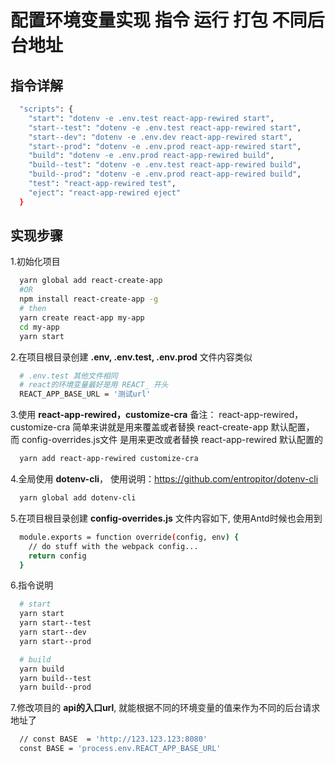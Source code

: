 # 配置环境变量实现 指令 运行 打包 不同后台地址

## 指令详解

  ```bash
    "scripts": {
      "start": "dotenv -e .env.test react-app-rewired start",
      "start--test": "dotenv -e .env.test react-app-rewired start",
      "start--dev": "dotenv -e .env.dev react-app-rewired start",
      "start--prod": "dotenv -e .env.prod react-app-rewired start",
      "build": "dotenv -e .env.prod react-app-rewired build",
      "build--test": "dotenv -e .env.test react-app-rewired build",
      "build--prod": "dotenv -e .env.prod react-app-rewired build",
      "test": "react-app-rewired test",
      "eject": "react-app-rewired eject"
    }
  ```

## 实现步骤

  1.初始化项目

  ```bash
    yarn global add react-create-app
    #OR
    npm install react-create-app -g
    # then
    yarn create react-app my-app
    cd my-app
    yarn start
  ```

  2.在项目根目录创建 **.env, .env.test, .env.prod** 文件内容类似

  ```bash
    # .env.test 其他文件相同
    # react的环境变量最好是用 REACT_ 开头
    REACT_APP_BASE_URL = '测试url'
  ```

  3.使用 **react-app-rewired，customize-cra**
    备注： react-app-rewired，customize-cra 简单来讲就是用来覆盖或者替换 react-create-app 默认配置， 而 config-overrides.js文件 是用来更改或者替换 react-app-rewired 默认配置的

  ```bash
    yarn add react-app-rewired customize-cra
  ```

  4.全局使用 **dotenv-cli**， 使用说明：<https://github.com/entropitor/dotenv-cli>

  ```bash
    yarn global add dotenv-cli
  ```

  5.在项目根目录创建 **config-overrides.js** 文件内容如下, 使用Antd时候也会用到

  ```bash
    module.exports = function override(config, env) {
      // do stuff with the webpack config...
      return config
    }
  ```

  6.指令说明

  ```bash
    # start
    yarn start
    yarn start--test
    yarn start--dev
    yarn start--prod

    # build
    yarn build
    yarn build--test
    yarn build--prod
  ```

  7.修改项目的 **api的入口url**, 就能根据不同的环境变量的值来作为不同的后台请求地址了

  ```bash
    // const BASE  = 'http://123.123.123:8080'
    const BASE = 'process.env.REACT_APP_BASE_URL'
  ```
